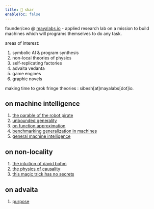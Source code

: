 ```yaml
---
title: 👾 skar
enableToc: false
---
```

founder/ceo @ [mayalabs.io](https://mayalabs.io) - applied research lab on a mission to build machines which will programs themselves to do any task.

areas of interest:

1. symbolic AI & program synthesis
2. non-local theories of physics
3. self-replicating factories
4. advaita vedanta
5. game engines
6. graphic novels

making time to grok fringe theories : sibesh[at]mayalabs[dot]io.

## on machine intelligence
1. [the parable of the robot pirate](/notes/pirate)
2. [unbounded generality](/notes/unbounded)
3. [on function approximation](https://twitter.com/sibeshkar/status/1615804999463997441)
4. [benchmarking generalization in machines](https://blog.mayalabs.io/benchmark/)
5. [general machine intelligence](https://blog.mayalabs.io/general-machine-intelligence/)

## on non-locality
1. [the intuition of david bohm](notes/bohm)
2. [the physics of causality](notes/causality)
3. [this magic trick has no secrets](notes/no-secrets)

## on advaita
1. [purpose](notes/nd/purpose)




